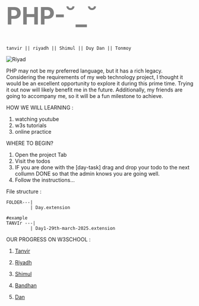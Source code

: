 <h1 style="color:gray; font-size:4rem">
PHP-˘_˘
</h1>

```
tanvir || riyadh || Shimul || Duy Dan || Tonmoy
```

![Riyad](./php.webp)

PHP may not be my preferred language, but it has a rich legacy. Considering the requirements of my web technology project, I thought it would be an excellent opportunity to explore it during this prime time. Trying it out now will likely benefit me in the future. Additionally, my friends are going to accompany me, so it will be a fun milestone to achieve.

 
 HOW WE WILL LEARNING :
 1. watching youtube 
 2. w3s tutorials 
 3. online practice

WHERE TO BEGIN? 
1. Open the project Tab
2. Visit the todos
3. IF you are done with the [day-task] drag and drop your todo to the next collumn DONE so that the admin knows you are going well.
4. Follow the instructions... 

 File structure : 
 <br>
 ```
 FOLDER---|
          | Day.extension 

#example
TANVIr ---|
          | Day1-29th-march-2025.extension 
```

OUR PROGRESS ON W3SCHOOL : 

1. [Tanvir](https://www.w3profile.com/tanvir000tonoy)

2. [Riyadh](https://www.w3profile.com/riyadh)

3. [Shimul](https://www.w3profile.com/shimul_sarker)

4. [Bandhan]()

5. [Dan]()

